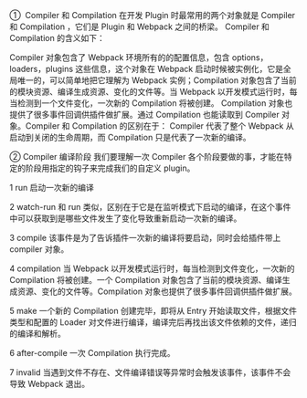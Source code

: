 ①  Compiler 和 Compilation
在开发 Plugin 时最常用的两个对象就是 Compiler 和 Compilation ，它们是 Plugin 和 Webpack 之间的桥梁。 Compiler 和 Compilation 的含义如下：

Compiler 对象包含了 Webpack 环境所有的的配置信息，包含 options，loaders，plugins 这些信息，这个对象在 Webpack 启动时候被实例化，它是全局唯一的，可以简单地把它理解为 Webpack 实例；Compilation 对象包含了当前的模块资源、编译生成资源、变化的文件等。当 Webpack 以开发模式运行时，每当检测到一个文件变化，一次新的 Compilation 将被创建。 Compilation 对象也提供了很多事件回调供插件做扩展。通过 Compilation 也能读取到 Compiler 对象。Compiler 和 Compilation 的区别在于： Compiler 代表了整个 Webpack 从启动到关闭的生命周期，而 Compilation 只是代表了一次新的编译。

② Compiler 编译阶段
我们要理解一次 Compiler 各个阶段要做的事，才能在特定的阶段用指定的钩子来完成我们的自定义 plugin。

1 run
启动一次新的编译

2 watch-run
和 run 类似，区别在于它是在监听模式下启动的编译，在这个事件中可以获取到是哪些文件发生了变化导致重新启动一次新的编译。

3 compile
该事件是为了告诉插件一次新的编译将要启动，同时会给插件带上 compiler 对象。

4 compilation
当 Webpack 以开发模式运行时，每当检测到文件变化，一次新的 Compilation 将被创建。一个 Compilation 对象包含了当前的模块资源、编译生成资源、变化的文件等。Compilation 对象也提供了很多事件回调供插件做扩展。

5 make
一个新的 Compilation 创建完毕，即将从 Entry 开始读取文件，根据文件类型和配置的 Loader 对文件进行编译，编译完后再找出该文件依赖的文件，递归的编译和解析。

6 after-compile
一次 Compilation 执行完成。

7 invalid
当遇到文件不存在、文件编译错误等异常时会触发该事件，该事件不会导致 Webpack 退出。
